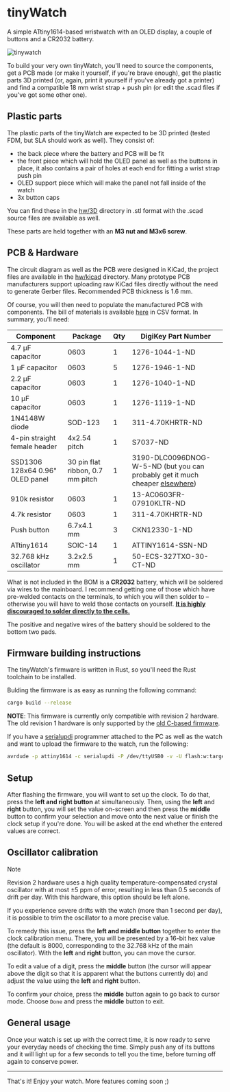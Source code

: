 # tinyWatch

A simple ATtiny1614-based wristwatch with an OLED display, a couple of buttons and a CR2032 battery.

![tinywatch](https://user-images.githubusercontent.com/41787099/195558866-5d9a7961-0574-4461-b3f9-89c7d53c51ee.jpg)

To build your very own tinyWatch, you'll need to source the components, get a PCB made (or make it yourself, if you're brave enough), get the plastic parts 3D printed (or, again, print it yourself if you've already got a printer) and find a compatible 18 mm wrist strap + push pin (or edit the .scad files if you've got some other one).

## Plastic parts

The plastic parts of the tinyWatch are expected to be 3D printed (tested FDM, but SLA should work as well). They consist of:

- the back piece where the battery and PCB will be fit
- the front piece which will hold the OLED panel as well as the buttons in place, it also contains a pair of holes at each end for fitting a wrist strap push pin
- OLED support piece which will make the panel not fall inside of the watch
- 3x button caps

You can find these in the [hw/3D](https://github.com/prochazkaml/tinyWatch/tree/master/hw/3D) directory in .stl format with the .scad source files are available as well.

These parts are held together with an **M3 nut and M3x6 screw**.

## PCB & Hardware

The circuit diagram as well as the PCB were designed in KiCad, the project files are available in the [hw/kicad](https://github.com/prochazkaml/tinyWatch/tree/master/hw/kicad) directory. Many prototype PCB manufacturers support uploading raw KiCad files directly without the need to generate Gerber files. Recommended PCB thickness is 1.6 mm.

Of course, you will then need to populate the manufactured PCB with components. The bill of materials is available [here](https://github.com/prochazkaml/tinyWatch/blob/master/hw/kicad/tinywatch.csv) in CSV format. In summary, you'll need:

|Component|Package|Qty|DigiKey Part Number|
|-|-|-|-|
|4.7 μF capacitor|0603|1|1276-1044-1-ND|
|1 μF capacitor|0603|5|1276-1946-1-ND|
|2.2 μF capacitor|0603|1|1276-1040-1-ND|
|10 μF capacitor|0603|1|1276-1119-1-ND|
|1N4148W diode|SOD-123|1|311-4.70KHRTR-ND|
|4-pin straight female header|4x2.54 pitch|1|S7037-ND|
|SSD1306 128x64 0.96" OLED panel|30 pin flat ribbon, 0.7 mm pitch|1|3190-DLC0096DNOG-W-5-ND (but you can probably get it much cheaper [elsewhere](https://www.aliexpress.com/item/1005006114087000.html))|
|910k resistor|0603|1|13-AC0603FR-07910KLTR-ND|
|4.7k resistor|0603|1|311-4.70KHRTR-ND|
|Push button|6.7x4.1 mm|3|CKN12330-1-ND|
|ATtiny1614|SOIC-14|1|ATTINY1614-SSN-ND|
|32.768 kHz oscillator|3.2x2.5 mm|1|50-ECS-327TXO-30-CT-ND|

What is not included in the BOM is a **CR2032** battery, which will be soldered via wires to the mainboard. I recommend getting one of those which have pre-welded contacts on the terminals, to which you will then solder to – otherwise you will have to weld those contacts on yourself. [**It is highly discouraged to solder directly to the cells.**](https://www.youtube.com/watch?v=wmnAx6pzDoQ)

The positive and negative wires of the battery should be soldered to the bottom two pads.

## Firmware building instructions

The tinyWatch's firmware is written in Rust, so you'll need the Rust toolchain to be installed.

Bulding the firmware is as easy as running the following command:

```bash
cargo build --release
```

**NOTE**: This firmware is currently only compatible with revision 2 hardware. The old revision 1 hardware is only supported by the [old C-based firmware](https://github.com/prochazkaml/tinyWatch/tree/2073f80b21bf5213d320747aeb9541f89d2ae41b).

If you have a [serialupdi](https://github.com/SpenceKonde/AVR-Guidance/blob/master/UPDI/jtag2updi.md) programmer attached to the PC as well as the watch and want to upload the firmware to the watch, run the following:

```bash
avrdude -p attiny1614 -c serialupdi -P /dev/ttyUSB0 -v -U flash:w:target/avr-none/release/tinywatch.elf
```

## Setup

After flashing the firmware, you will want to set up the clock.
To do that, press the **left and right button** at simultaneously.
Then, using the **left** and **right** button, you will set the value on-screen and then press the **middle** button to confirm your selection and move onto the next value or finish the clock setup if you're done.
You will be asked at the end whether the entered values are correct.

## Oscillator calibration

> [!NOTE]  
> Revision 2 hardware uses a high quality temperature-compensated crystal oscillator with at most ±5 ppm of error, resulting in less than 0.5 seconds of drift per day.
> With this hardware, this option should be left alone.

If you experience severe drifts with the watch (more than 1 second per day), it is possible to trim the oscillator to a more precise value.

To remedy this issue, press the **left and middle button** together to enter the clock calibration menu.
There, you will be presented by a 16-bit hex value (the default is 8000, corresponding to the 32.768 kHz of the main oscillator).
With the **left** and **right** button, you can move the cursor.

To edit a value of a digit, press the **middle** button (the cursor will appear above the digit so that it is apparent what the buttons currently do)
and adjust the value using the **left** and **right** button.

To confirm your choice, press the **middle** button again to go back to cursor mode. Choose `Done` and press the **middle** button to exit.

## General usage

Once your watch is set up with the correct time, it is now ready to serve your everyday needs of checking the time.
Simply push any of its buttons and it will light up for a few seconds to tell you the time, before turning off again to conserve power.

---

That's it! Enjoy your watch. More features coming soon ;)

